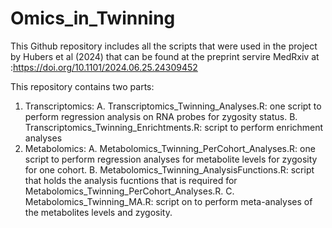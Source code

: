 # Omics_in_Twinning
This Github repository includes all the scripts that were used in the project by Hubers et al (2024) that can be found at the preprint servire MedRxiv at :https://doi.org/10.1101/2024.06.25.24309452

This repository contains two parts:
1. Transcriptomics: A. Transcriptomics_Twinning_Analyses.R: one script to perform regression analysis on RNA probes for zygosity status. B. Transcriptomics_Twinning_Enrichtments.R: script to perform enrichment analyses
2. Metabolomics: A. Metabolomics_Twinning_PerCohort_Analyses.R: one script to perform regression analyses for metabolite levels for zygosity for one cohort. B. Metabolomics_Twinning_AnalysisFunctions.R: script that holds the analysis fucntions that is required for Metabolomics_Twinning_PerCohort_Analyses.R. C. Metabolomics_Twinning_MA.R: script on to perform meta-analyses of the metabolites levels and zygosity. 

